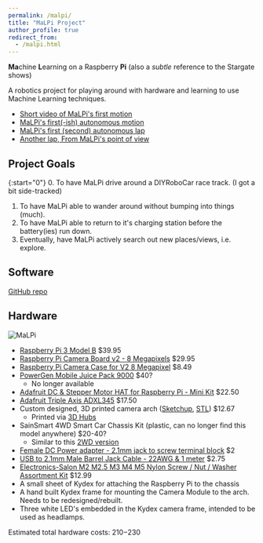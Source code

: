 ```yaml
---
permalink: /malpi/
title: "MaLPi Project"
author_profile: true
redirect_from: 
  - /malpi.html
---
```


**Ma**chine **L**earning on a Raspberry **Pi** (also a *subtle* reference to the Stargate shows)

A robotics project for playing around with hardware and learning to use Machine Learning techniques.

* [Short video of MaLPi's first motion](https://youtu.be/rfDxLsf4Rfw)
* [MaLPi's first(-ish) autonomous motion](https://www.youtube.com/watch?v=Zduionrgyko)
* [MaLPi's first (second) autonomous lap](https://www.youtube.com/watch?v=h_J4u2mn3mA)
* [Another lap, From MaLPi's point of view](https://www.youtube.com/watch?v=YhbjrreFSV4)

## Project Goals

{:start="0"}
0. To have MaLPi drive around a DIYRoboCar race track. (I got a bit side-tracked)
1. To have MaLPi able to wander around without bumping into things (much).
2. To have MaLPi able to return to it's charging station before the battery(ies) run down.
3. Eventually, have MaLPi actively search out new places/views, i.e. explore.

## Software

[GitHub repo](https://github.com/Bleyddyn/malpi)

## Hardware

![](/images/MaLPi_1.png "MaLPi")

* [Raspberry Pi 3 Model B](https://www.adafruit.com/products/3055) $39.95
* [Raspberry Pi Camera Board v2 - 8 Megapixels](https://www.adafruit.com/products/3099) $29.95
* [Raspberry Pi Camera Case for V2 8 Megapixel](https://www.amazon.com/gp/product/B00IJZJKK4) $8.49
* [PowerGen Mobile Juice Pack 9000](https://www.amazon.com/PowerGen®-9000mAh-External-Capacity-imbedded/dp/B008TXFPS2) $40?
  * No longer available
* [Adafruit DC & Stepper Motor HAT for Raspberry Pi - Mini Kit](https://www.adafruit.com/product/2348) $22.50
* [Adafruit Triple Axis ADXL345](https://www.adafruit.com/products/1231) $17.50
* Custom designed, 3D printed camera arch ([Sketchup](http://bleyddyn.github.io/MaLPi/20161008/CameraArch.skp), [STL](http://bleyddyn.github.io/MaLPi/20161008/CameraArchSingle.stl)) $12.67
  * Printed via [3D Hubs](https://www.3dhubs.com)
* SainSmart 4WD Smart Car Chassis Kit (plastic, can no longer find this model anywhere) $20-40?
  * Similar to this [2WD version](https://www.amazon.com/SainSmart-Smart-Chassis-Tracing-Encoder/dp/B00NDXEUM0)
* [Female DC Power adapter - 2.1mm jack to screw terminal block](https://www.adafruit.com/products/368) $2
* [USB to 2.1mm Male Barrel Jack Cable - 22AWG & 1 meter](https://www.adafruit.com/products/2697) $2.75
* [Electronics-Salon M2 M2.5 M3 M4 M5 Nylon Screw / Nut / Washer Assortment Kit](https://www.amazon.com/gp/product/B01G056FRK) $12.99
* A small sheet of Kydex for attaching the Raspberry Pi to the chassis
* A hand built Kydex frame for mounting the Camera Module to the arch. Needs to be redesigned/rebuilt.
* Three white LED's embedded in the Kydex camera frame, intended to be used as headlamps.

Estimated total hardware costs: $210-$230
